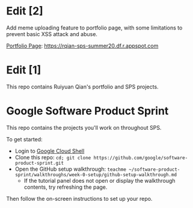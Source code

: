 # Edit [2]
Add meme uploading feature to portfolio page, with some limitations to prevent basic XSS attack and abuse.

[Portfolio Page](https://rqian-sps-summer20.df.r.appspot.com): https://rqian-sps-summer20.df.r.appspot.com

# Edit [1]
This repo contains Ruiyuan Qian's portfolio and SPS projects.

# Google Software Product Sprint

This repo contains the projects you'll work on throughout SPS.

To get started:

- Login to [Google Cloud Shell](https://ssh.cloud.google.com/cloudshell/editor)
- Clone this repo: `cd; git clone https://github.com/google/software-product-sprint.git`
- Open the GitHub setup walkthrough: `teachme ~/software-product-sprint/walkthroughs/week-0-setup/github-setup-walkthrough.md`
  - If the tutorial panel does not open or display the walkthrough contents, try refreshing the page.

Then follow the on-screen instructions to set up your repo.
